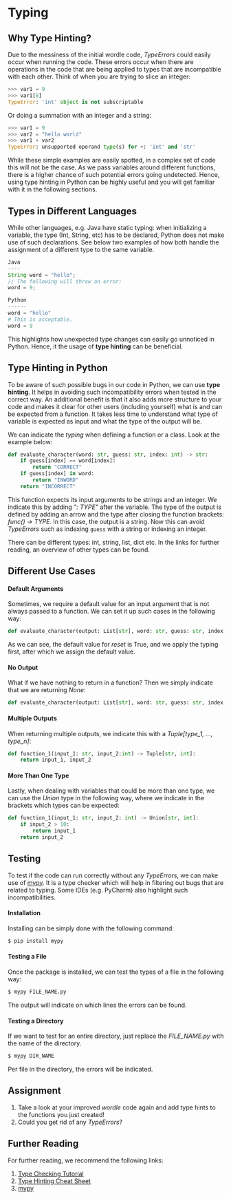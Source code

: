 # Typing 
## Why Type Hinting? 
Due to the messiness of the initial wordle code, _TypeErrors_ could easily occur when
running the code. These errors occur when there are operations in the code that are being
applied to types that are incompatible with each other. Think of when you are trying
to slice an integer: 

```python
>>> var1 = 9
>>> var1[0]
TypeError: 'int' object is not subscriptable
```

Or doing a summation with an integer and a string: 
```python
>>> var1 = 9
>>> var2 = "hello world"
>>> var1 + var2
TypeError: unsupported operand type(s) for +: 'int' and 'str'
```

While these simple examples are easily spotted, in a complex set of code this will not
be the case. As we pass variables around different functions, there is a higher chance 
of such potential errors going undetected. Hence, using type hinting in Python can be highly
useful and you will get familiar with it in the following sections. 

## Types in Different Languages 
While other languages, e.g. Java have static typing: when initializing a variable, 
the type (Int, String, etc) has to be declared, Python does not make use of such 
declarations. See below two examples of how both handle the 
assignment of a different type to the same variable. 

```javascript
Java
----
String word = "hello";
// The following will throw an error: 
word = 9;
```

```python
Python
------
word = "hello"
# This is acceptable.
word = 9
```
This highlights how unexpected type changes can easily go unnoticed in Python. Hence, 
it the usage of **type hinting** can be beneficial. 

## Type Hinting in Python
To be aware of such possible bugs in our code in Python, we can use **type hinting**. 
It helps in avoiding such incompatibility errors when tested in the correct way. An
additional benefit is that it also adds more structure to your code and makes it 
clear for other users (including yourself) what is and can be expected from a function. 
It takes less time to understand what type of variable is expected as input and what 
the type of the output will be. 

We can indicate the _typing_ when defining a function or a class. Look at the example
below:
```python
def evaluate_character(word: str, guess: str, index: int) -> str:
    if guess[index] == word[index]:
        return "CORRECT"
    if guess[index] in word:
        return "INWORD"
    return "INCORRECT"
```
 This function expects its input arguments to be strings and an integer. 
 We indicate this by adding _": TYPE"_ after the variable. The type of the output is defined by adding an arrow and the 
 type after closing the function brackets: _func() -> TYPE_. In this case, the output 
 is a string. Now this can avoid _TypeErrors_ such as indexing `guess` with a string or 
 indexing an integer. 
 
There can be different types: int, string, list, dict etc. In the links for further 
reading, an overview of other types can be found. 

## Different Use Cases
#### Default Arguments
Sometimes, we require a default value for an input argument that is not always passed
to a function. We can set it up such cases in the following way: 
```python
def evaluate_character(output: List[str], word: str, guess: str, index: int, reset: Bool = True) -> List[str]:
```
As we can see, the default value for _reset_ is True, and we apply the typing first, 
after which we assign the default value. 

#### No Output
What if we have nothing to return in a function? Then we simply indicate that we are 
returning _None_: 
```python
def evaluate_character(output: List[str], word: str, guess: str, index: int) -> None:
```

#### Multiple Outputs
When returning multiple outputs, we indicate this with a _Tuple[type_1, ..., type_n]_: 
```python
def function_1(input_1: str, input_2:int) -> Tuple[str, int]: 
    return input_1, input_2
```

#### More Than One Type
Lastly, when dealing with variables that could be more than one type, we can use the _Union_
type in the following way, where we indicate in the brackets which types can be expected: 
```python
def function_1(input_1: str, input_2: int) -> Union[str, int]: 
	if input_2 > 10: 
		return input_1
	return input_2

```
## Testing
To test if the code can run correctly without any _TypeErrors_, we can make use of 
[mypy](https://mypy.readthedocs.io/). It is a type checker which will help in filtering
out bugs that are related to typing. Some IDEs (e.g. PyCharm) also highlight such incompatibilities.  

#### Installation
Installing can be simply done with the following 
command: 
```bash
$ pip install mypy
```

#### Testing a File
Once the package is installed, we can test the types of a file in the following way: 
```bash
$ mypy FILE_NAME.py
```
The output will indicate on which lines the errors can be found. 
#### Testing a Directory
If we want to test for an entire directory, just replace the _FILE_NAME.py_ with the
name of the directory. 
```bash
$ mypy DIR_NAME
```
Per file in the directory, the errors will be indicated. 

## Assignment
1. Take a look at your improved _wordle_ code again and add type hints to the functions
you just created! 
2. Could you get rid of any _TypeErrors_? 
 
## Further Reading
For further reading, we recommend the following links: 

1. [Type Checking Tutorial](https://realpython.com/python-type-checking/)
2. [Type Hinting Cheat Sheet](https://mypy.readthedocs.io/en/stable/cheat_sheet_py3.html)
3. [mypy](https://mypy.readthedocs.io/en/stable/introduction.html)
